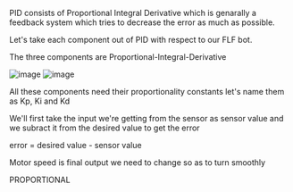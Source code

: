 PID consists of Proportional Integral Derivative which is genarally a feedback system which tries to decrease the error as much as possible.

Let's take each component out of PID with respect to our FLF bot.

The three components are Proportional-Integral-Derivative

![image](https://github.com/pranxv-04/flf_final/assets/124788505/8fbf8c79-610c-41c5-82e8-6b6ac4cf7815)
![image](https://github.com/pranxv-04/flf_final/assets/124788505/49a76545-f8c6-40f0-9df9-de9d541633ad)


All these components need their proportionality constants let's name them as Kp, Ki and Kd

We'll first take the input we're getting from the sensor as sensor value and we subract it from the desired value to get the error

error = desired value - sensor value 

Motor speed is final output we need to change so as to turn smoothly

PROPORTIONAL





